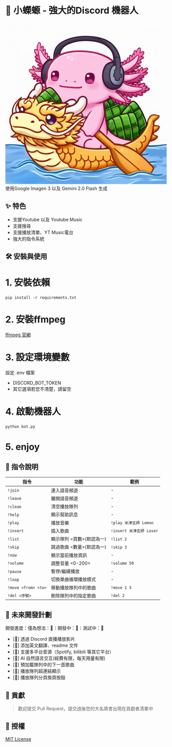 # 🎵 小蠑螈 - 強大的Discord 機器人

![小蠑螈-端午節特別版](/icon/dragon_boat_festival_version.png)
使用Google Imagen 3 以及 Gemini 2.0 Flash 生成

## ✨ 特色

- 支援Youtube 以及 Youtube Music
- 支援搜尋
- 支援播放清單、YT Music電台
- 強大的指令系統

## 🛠️ 安裝與使用

# 1. 安裝依賴
`pip install -r requirements.txt`

# 2. 安裝ffmpeg
[ffmpeg 官網](https://ffmpeg.org/download.html)

# 3. 設定環境變數
設定 .env 檔案
- DISCORD_BOT_TOKEN
- 其它選項若您不清楚，請留空

# 4. 啟動機器人
`python bot.py`

# 5. enjoy

## 📜 指令說明
| 指令 | 功能 | 範例 |
|------|------|------|
| `!join` | 連入語音頻道 | - |
| `!leave` | 離開語音頻道 | - |
| `!clean` | 清空播放隊列 | - |
| `!help` | 顯示幫助訊息 | - |
| `!play` | 播放音樂 | `!play 米津玄師 Lemon` |
| `!insert` | 插入歌曲 | `!insert 米津玄師 Loser` |
| `!list` | 顯示隊列 <頁數>(默認為一) | `!list 2` |
| `!skip` | 跳過歌曲 <數量>(默認為一) | `!skip 3` |
| `!now` | 顯示當前播放資訊 | - |
| `!volume` | 調整音量 <0-200> | `!volume 50` |
| `!pause` | 暫停/繼續播放 | - |
| `!loop` | 切換單曲循環播放模式 | - |
| `!move <from> <to>` | 移動播放隊列中的歌曲 | `!move 1 3` |
| `!del <序號>` | 刪除隊列中的指定歌曲 | `!del 2` |

## 🚀 未來開發計劃

開發進度：僅為想法：🚀｜開發中：🔨｜測試中：🧪
- [🚀] 透過 Discord 直播播放影片
- [🔨] 添加英文翻譯、readme 文件
- [🔨] 支援多平台音源（Spotify, bilibili 等其它平台）
- [🔨] AI 自然語言交互(經費有限，每天用量有限)
- [🧪] 預加載隊列中的下一首歌曲
- [🧪] 播放隊列超連結顯示
- [🧪] 播放隊列分頁換頁按鈕

## 📝 貢獻

> 歡迎提交 Pull Request，提交過後您的大名將會出現在貢獻者清單中

## 📄 授權
[MIT License](LICENSE)
